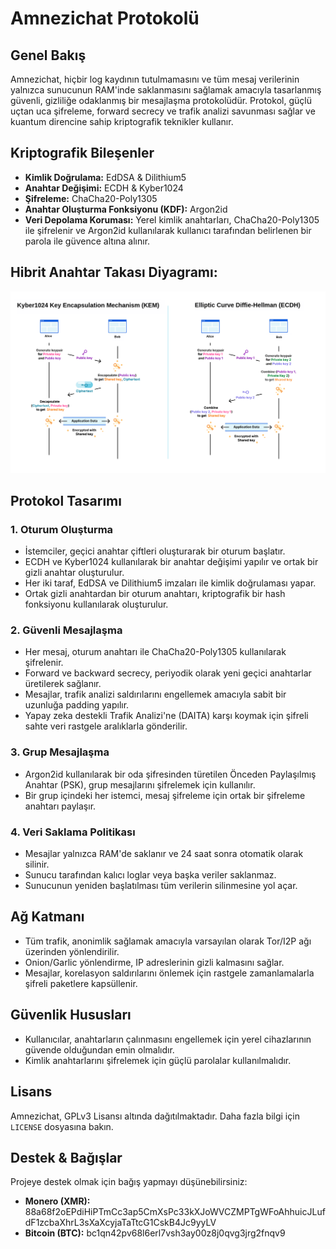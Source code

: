 # Amnezichat Protokolü

## Genel Bakış
Amnezichat, hiçbir log kaydının tutulmamasını ve tüm mesaj verilerinin yalnızca sunucunun RAM'inde saklanmasını sağlamak amacıyla tasarlanmış güvenli, gizliliğe odaklanmış bir mesajlaşma protokolüdür. Protokol, güçlü uçtan uca şifreleme, forward secrecy ve trafik analizi savunması sağlar ve kuantum direncine sahip kriptografik teknikler kullanır.

## Kriptografik Bileşenler
- **Kimlik Doğrulama:** EdDSA & Dilithium5
- **Anahtar Değişimi:** ECDH & Kyber1024
- **Şifreleme:** ChaCha20-Poly1305
- **Anahtar Oluşturma Fonksiyonu (KDF):** Argon2id
- **Veri Depolama Koruması:** Yerel kimlik anahtarları, ChaCha20-Poly1305 ile şifrelenir ve Argon2id kullanılarak kullanıcı tarafından belirlenen bir parola ile güvence altına alınır.

## Hibrit Anahtar Takası Diyagramı:

![hybrid_key_exchange](hybrid_key_exchange.png)

## Protokol Tasarımı
### 1. Oturum Oluşturma
- İstemciler, geçici anahtar çiftleri oluşturarak bir oturum başlatır.
- ECDH ve Kyber1024 kullanılarak bir anahtar değişimi yapılır ve ortak bir gizli anahtar oluşturulur.
- Her iki taraf, EdDSA ve Dilithium5 imzaları ile kimlik doğrulaması yapar.
- Ortak gizli anahtardan bir oturum anahtarı, kriptografik bir hash fonksiyonu kullanılarak oluşturulur.

### 2. Güvenli Mesajlaşma
- Her mesaj, oturum anahtarı ile ChaCha20-Poly1305 kullanılarak şifrelenir.
- Forward ve backward secrecy, periyodik olarak yeni geçici anahtarlar üretilerek sağlanır.
- Mesajlar, trafik analizi saldırılarını engellemek amacıyla sabit bir uzunluğa padding yapılır.
- Yapay zeka destekli Trafik Analizi'ne (DAITA) karşı koymak için şifreli sahte veri rastgele aralıklarla gönderilir.

### 3. Grup Mesajlaşma
- Argon2id kullanılarak bir oda şifresinden türetilen Önceden Paylaşılmış Anahtar (PSK), grup mesajlarını şifrelemek için kullanılır.
- Bir grup içindeki her istemci, mesaj şifreleme için ortak bir şifreleme anahtarı paylaşır.

### 4. Veri Saklama Politikası
- Mesajlar yalnızca RAM'de saklanır ve 24 saat sonra otomatik olarak silinir.
- Sunucu tarafından kalıcı loglar veya başka veriler saklanmaz.
- Sunucunun yeniden başlatılması tüm verilerin silinmesine yol açar.

## Ağ Katmanı
- Tüm trafik, anonimlik sağlamak amacıyla varsayılan olarak Tor/I2P ağı üzerinden yönlendirilir.
- Onion/Garlic yönlendirme, IP adreslerinin gizli kalmasını sağlar.
- Mesajlar, korelasyon saldırılarını önlemek için rastgele zamanlamalarla şifreli paketlere kapsüllenir.

## Güvenlik Hususları
- Kullanıcılar, anahtarların çalınmasını engellemek için yerel cihazlarının güvende olduğundan emin olmalıdır.
- Kimlik anahtarlarını şifrelemek için güçlü parolalar kullanılmalıdır.

## Lisans
Amnezichat, GPLv3 Lisansı altında dağıtılmaktadır. Daha fazla bilgi için `LICENSE` dosyasına bakın.

## Destek & Bağışlar
Projeye destek olmak için bağış yapmayı düşünebilirsiniz:
- **Monero (XMR):** 88a68f2oEPdiHiPTmCc3ap5CmXsPc33kXJoWVCZMPTgWFoAhhuicJLufdF1zcbaXhrL3sXaXcyjaTaTtcG1CskB4Jc9yyLV
- **Bitcoin (BTC):** bc1qn42pv68l6erl7vsh3ay00z8j0qvg3jrg2fnqv9
